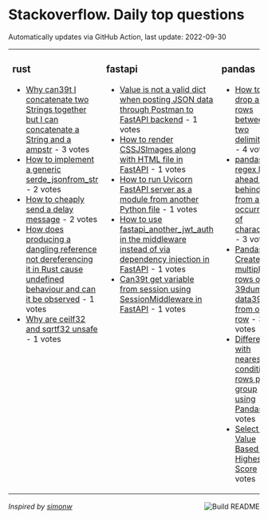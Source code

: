 # Stackoverflow. Daily top questions 

Automatically updates via GitHub Action, last update: <!-- date starts -->2022-09-30<!-- date ends -->


<table><tr><td valign="top" width="33%">

### rust
<!-- rust starts -->
* [Why can39t I concatenate two Strings together but I can concatenate a String and a ampstr](https://stackoverflow.com/questions/73889220/why-cant-i-concatenate-two-strings-together-but-i-can-concatenate-a-string-and) - 3 votes
* [How to implement a generic serde_jsonfrom_str](https://stackoverflow.com/questions/73889074/how-to-implement-a-generic-serde-jsonfrom-str) - 2 votes
* [How to cheaply send a delay message](https://stackoverflow.com/questions/73895393/how-to-cheaply-send-a-delay-message) - 2 votes
* [How does producing a dangling reference not dereferencing it in Rust cause undefined behaviour and can it be observed](https://stackoverflow.com/questions/73900821/how-does-producing-a-dangling-reference-not-dereferencing-it-in-rust-cause-und) - 1 votes
* [Why are ceilf32 and sqrtf32 unsafe](https://stackoverflow.com/questions/73913908/why-are-ceilf32-and-sqrtf32-unsafe) - 1 votes
<!-- rust ends -->
</td><td valign="top" width="34%">


### fastapi
<!-- fastapi starts -->
* [Value is not a valid dict when posting JSON data through Postman to FastAPI backend](https://stackoverflow.com/questions/73901012/value-is-not-a-valid-dict-when-posting-json-data-through-postman-to-fastapi-back) - 1 votes
* [How to render CSSJSImages along with HTML file in FastAPI](https://stackoverflow.com/questions/73911250/how-to-render-css-js-images-along-with-html-file-in-fastapi) - 1 votes
* [How to run Uvicorn FastAPI server as a module from another Python file](https://stackoverflow.com/questions/73908734/how-to-run-uvicorn-fastapi-server-as-a-module-from-another-python-file) - 1 votes
* [How to use fastapi_another_jwt_auth in the middleware instead of via dependency injection in FastAPI](https://stackoverflow.com/questions/73903098/how-to-use-fastapi-another-jwt-auth-in-the-middleware-instead-of-via-dependenc) - 1 votes
* [Can39t get variable from session using SessionMiddleware in FastAPI](https://stackoverflow.com/questions/73895821/cant-get-variable-from-session-using-sessionmiddleware-in-fastapi) - 1 votes
<!-- fastapi ends -->
</td><td valign="top" width="34%">


### pandas
<!-- pandas starts -->
* [How to drop all the rows between two delimiters](https://stackoverflow.com/questions/73912913/how-to-drop-all-the-rows-between-two-delimiters) - 4 votes
* [pandas regex look ahead and behind from a 1st occurrence of character](https://stackoverflow.com/questions/73896757/pandas-regex-look-ahead-and-behind-from-a-1st-occurrence-of-character) - 3 votes
* [Pandas Create multiple rows of 39dummy data39 from one row](https://stackoverflow.com/questions/73899974/pandas-create-multiple-rows-of-dummy-data-from-one-row) - 3 votes
* [Difference with nearest conditional rows per group using Pandas](https://stackoverflow.com/questions/73899633/difference-with-nearest-conditional-rows-per-group-using-pandas) - 3 votes
* [Select Best Value Based on Highest Score](https://stackoverflow.com/questions/73901694/select-best-value-based-on-highest-score) - 3 votes
<!-- pandas ends -->
</td></tr></table>

<a href="https://github.com/hp0404/hp0404/actions"><img src="https://github.com/hp0404/hp0404/workflows/Build%20README/badge.svg" align="right" alt="Build README"></a> <p>*Inspired by  [simonw](https://github.com/simonw/simonw)*</p>
